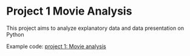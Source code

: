 # Project 1 Movie Analysis
This project aims to analyze explanatory data and data presentation on Python


  Example code: [project 1: Movie analysis](Practice_project_1.md)
  
